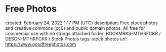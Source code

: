 # Free Photos

created: February 24, 2022 1:17 PM (UTC)
description: Free stock photos and creative commons (cc0) and public domain photos. All free for commercial use with no strings attached
folder: BOOKMRKS-MTHRFCKR / DESGN-MTHRFCKR / Stock Photos
tags: stock photos
url: https://www.goodfreephotos.com